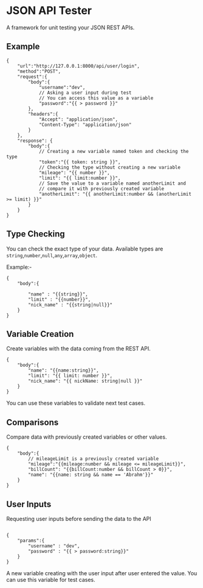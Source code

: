 # JSON API Tester

A framework for unit testing your JSON REST APIs.

## Example

```jsonc
{
    "url":"http://127.0.0.1:8000/api/user/login",
    "method":"POST",
    "request":{
        "body":{
            "username":"dev",
            // Asking a user input during test
            // You can access this value as a variable
            "password":"{{ > password }}"
        },
        "headers":{
            "Accept": "application/json",
            "Content-Type": "application/json"
        }
    },
    "response": {
        "body":{
            // Creating a new variable named token and checking the type
            "token":"{{ token: string }}",
            // Checking the type without creating a new variable
            "mileage": "{{ number }}",
            "limit": "{{ limit:number }}",
            // Save the value to a variable named anotherLimit and 
            // compare it with previously created variable
            "anotherLimit": "{{ anotherLimit:number && (anotherLimit >= limit) }}"
        }
    }
}

```

## Type Checking

You can check the exact type of your data. Available types are `string`,`number`,`null`,`any`,`array`,`object`.

Example:-

```jsonc
{
    "body":{

        "name" : "{{string}}",
        "limit" : "{{number}}",
        "nick_name" : "{{string|null}}"
    }
}

```

## Variable Creation

Create variables with the data coming from the REST API.

```jsonc
{
    "body":{
        "name": "{{name:string}}",
        "limit": "{{ limit: number }}",
        "nick_name": "{{ nickName: string|null }}"
    }
}

```

You can use these variables to validate next test cases.

## Comparisons

Compare data with previously created variables or other values.

```jsonc
{
    "body":{
        // mileageLimit is a previously created variable
        "mileage":"{{mileage:number && mileage <= mileageLimit}}",
        "billCount": "{{billCount:number && billCount > 0}}",
        "name": "{{name: string && name == 'Abrahm'}}"
    }
}

```

## User Inputs

Requesting user inputs before sending the data to the API

```jsonc 

{
    "params":{
        "username" : "dev",
        "password" : "{{ > password:string}}"
    }
}

```

A new variable creating with the user input after user entered the value. You can use this variable for test cases.